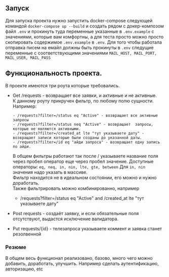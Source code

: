 ## Запуск

Для запуска проекта нужно запустить docker-compose следующей командой `docker-compose up --build` и создать рядом с докер-композом файл `.env` и прокинуть туда переменные указанные в `.env.example` с значениями, которые вам комфортны, а для теста просто можно просто скопировать содержимое `.env.example` в `.env`. Для того чтобы работала отправка писем на емайл должны быть прокинуты в `.env` следущие переменные с соответствующими значениями `MAIL_HOST, MAIL_PORT, MAIL_USER, MAIL_PASS`

## Функциональность проекта.

В проекте имеются три роута которые требовались.

- Get /requests - возвращает все заявки, и активные и не активные.  
  К данному роуту прикручен фильтр, по любому полю сущности.
  Например:

      - /requests?filter=/status eq "Active" - возвращает все активные запросы
      - /requests?filter=/status neq "Active" - возвращает  запросы, которые не являются активными.
      - /requests?filter=/created_at lte "тут указываете дату" - возвращает записи которые были созданы до указанной даты.
      - /requests?filter=/id eq "айди запроса" - возвращает одну запись по айди.

  В общем фильтры работают так после / указываете название поля через пробел оператор еще через пробел значение.
  Доступные операторы: `eq, neq, in, nin, lte, gte, between`
  Для `in, nin` значения надо указать в массиве.  
  Фильтр находится не в идеальном состоянии, его можно и нужно доработать.  
  Также фильтрировать можно комбинированно, например

  - /requests?filter=/status eq "Active" and /created_at lte "тут указываете дату"

- Post requests - создаёт заявку, и если обязательные поля отсутствуют, выдастся исключение валидатора.
- Put requests/{id} - телезапроса указываете коммент и заявка станет резолвенной

### Резюме

В общем весь функционал реализованo, базово, много чего можно добавить, доработать, улучшить. Например сделать аутентификацию, авторизацию, etc
